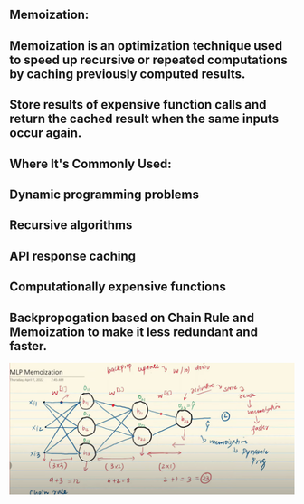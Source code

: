 ## Memoization: 
## Memoization is an optimization technique used to speed up recursive or repeated computations by caching previously computed results.
## Store results of expensive function calls and return the cached result when the same inputs occur again.

## Where It's Commonly Used: 

## Dynamic programming problems
## Recursive algorithms
## API response caching
## Computationally expensive functions

## Backpropogation based on Chain Rule and Memoization to make it less redundant and faster.
![alt text](image-7.png)


